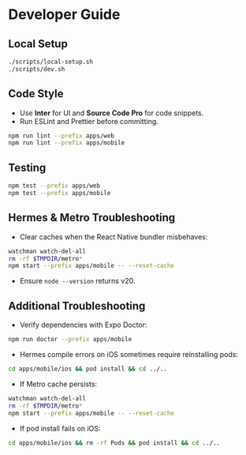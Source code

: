 # Developer Guide

## Local Setup
```bash
./scripts/local-setup.sh
./scripts/dev.sh
```

## Code Style
- Use **Inter** for UI and **Source Code Pro** for code snippets.
- Run ESLint and Prettier before committing.
```bash
npm run lint --prefix apps/web
npm run lint --prefix apps/mobile
```

## Testing
```bash
npm test --prefix apps/web
npm test --prefix apps/mobile
```

## Hermes & Metro Troubleshooting
- Clear caches when the React Native bundler misbehaves:
```bash
watchman watch-del-all
rm -rf $TMPDIR/metro*
npm start --prefix apps/mobile -- --reset-cache
```
- Ensure `node --version` returns v20.

## Additional Troubleshooting
- Verify dependencies with Expo Doctor:
```bash
npm run doctor --prefix apps/mobile
```
- Hermes compile errors on iOS sometimes require reinstalling pods:
```bash
cd apps/mobile/ios && pod install && cd ../..
```
- If Metro cache persists:
```bash
watchman watch-del-all
rm -rf $TMPDIR/metro*
npm start --prefix apps/mobile -- --reset-cache
```
- If pod install fails on iOS:
```bash
cd apps/mobile/ios && rm -rf Pods && pod install && cd ../..
```

